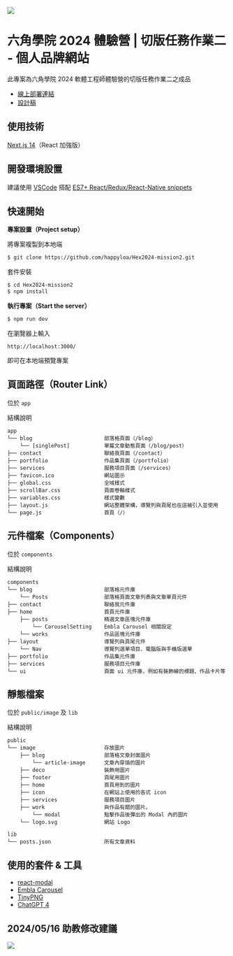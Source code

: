![](https://i.imgur.com/2T7dOi7.png)

# 六角學院 2024 體驗營 | 切版任務作業二 - 個人品牌網站

此專案為六角學院 2024 軟體工程師體驗營的切版任務作業二之成品

- [線上部署連結](https://hex2024.worksbyaaron.com/)
- [設計稿](https://www.figma.com/file/rX9YdVutqj9jF0kw72SAKi/2024ver.-%E9%AB%94%E9%A9%97%E7%87%9F%E8%A8%AD%E8%A8%88%E7%A8%BF?type=design&node-id=2221-22843&mode=design&t=eHIm1tvOJekYWyMt-0)

## 使用技術

[Next.js 14](https://nextjs.org/)（React 加強版）

## 開發環境設置

建議使用 [VSCode](https://code.visualstudio.com/) 搭配 [ES7+ React/Redux/React-Native snippets](https://marketplace.visualstudio.com/items?itemName=dsznajder.es7-react-js-snippets)

## 快速開始

**專案設置（Project setup）**

將專案複製到本地端

```sh
$ git clone https://github.com/happyloa/Hex2024-mission2.git
```

套件安裝

```sh
$ cd Hex2024-mission2
$ npm install
```

**執行專案（Start the server）**

```sh
$ npm run dev
```

在瀏覽器上輸入

```
http://localhost:3000/
```

即可在本地端預覽專案

## 頁面路徑（Router Link）

位於 `app`

結構說明

```
app
└── blog                       部落格頁面（/blog）
    └── [singlePost]           單篇文章動態頁面（/blog/post）
├── contact                    聯絡我頁面（/contact）
├── portfolio                  作品集頁面（/portfolio）
├── services                   服務項目頁面（/services）
├── favicon.ico                網站圖示
├── global.css                 全域樣式
├── scrollBar.css              頁面卷軸樣式
├── variables.css              樣式變數
├── layout.js                  網站整體架構，導覽列與頁尾也在這被引入並使用
└── page.js                    首頁（/）
```

## 元件檔案（Components）

位於 `components`

結構說明

```
components
└── blog                       部落格元件庫
    └── Posts                  部落格頁面文章列表與文章單頁元件
├── contact                    聯絡我元件庫
├── home                       首頁元件庫
    ├── posts                  精選文章區塊元件庫
        └── CarouselSetting    Embla Carousel 相關設定
    └── works                  作品區塊元件庫
├── layout                     導覽列與頁尾元件
    └── Nav                    導覽列選單項目、電腦版與手機版選單
├── portfolio                  作品集元件庫
├── services                   服務項目元件庫
└── ui                         頁面 ui 元件庫，例如有裝飾線的標題、作品卡片等
```

## 靜態檔案

位於 `public/image` 及 `lib`

結構說明

```
public
└── image                      存放圖片
    ├── blog                   部落格文章封面圖片
        └── article-image      文章內穿插的圖片
    ├── deco                   裝飾用圖片
    ├── footer                 頁尾用圖片
    ├── home                   首頁用到的圖片
    ├── icon                   在網站上使用的各式 icon
    ├── services               服務項目圖片
    ├── work                   與作品有關的圖片。
        └── modal              點擊作品後彈出的 Modal 內的圖片
    └── logo.svg               網站 Logo
```

```
lib
└── posts.json                 所有文章資料
```

## 使用的套件 & 工具

- [react-modal](https://www.npmjs.com/package/react-modal)
- [Embla Carousel](https://www.embla-carousel.com/)
- [TinyPNG](https://tinypng.com/)
- [ChatGPT 4](https://openai.com/)

## 2024/05/16 助教修改建議

![](https://i.imgur.com/WBpnu7g.png)
